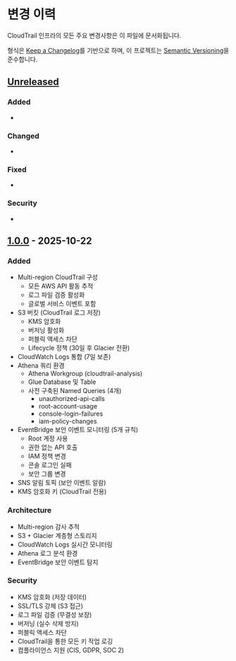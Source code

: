 # 변경 이력

CloudTrail 인프라의 모든 주요 변경사항은 이 파일에 문서화됩니다.

형식은 [Keep a Changelog](https://keepachangelog.com/ko/1.0.0/)를 기반으로 하며,
이 프로젝트는 [Semantic Versioning](https://semver.org/lang/ko/)을 준수합니다.

## [Unreleased]

### Added
-

### Changed
-

### Fixed
-

### Security
-

## [1.0.0] - 2025-10-22

### Added
- Multi-region CloudTrail 구성
  - 모든 AWS API 활동 추적
  - 로그 파일 검증 활성화
  - 글로벌 서비스 이벤트 포함
- S3 버킷 (CloudTrail 로그 저장)
  - KMS 암호화
  - 버저닝 활성화
  - 퍼블릭 액세스 차단
  - Lifecycle 정책 (30일 후 Glacier 전환)
- CloudWatch Logs 통합 (7일 보존)
- Athena 쿼리 환경
  - Athena Workgroup (cloudtrail-analysis)
  - Glue Database 및 Table
  - 사전 구축된 Named Queries (4개)
    - unauthorized-api-calls
    - root-account-usage
    - console-login-failures
    - iam-policy-changes
- EventBridge 보안 이벤트 모니터링 (5개 규칙)
  - Root 계정 사용
  - 권한 없는 API 호출
  - IAM 정책 변경
  - 콘솔 로그인 실패
  - 보안 그룹 변경
- SNS 알림 토픽 (보안 이벤트 알람)
- KMS 암호화 키 (CloudTrail 전용)

### Architecture
- Multi-region 감사 추적
- S3 + Glacier 계층형 스토리지
- CloudWatch Logs 실시간 모니터링
- Athena 로그 분석 환경
- EventBridge 보안 이벤트 탐지

### Security
- KMS 암호화 (저장 데이터)
- SSL/TLS 강제 (S3 접근)
- 로그 파일 검증 (무결성 보장)
- 버저닝 (실수 삭제 방지)
- 퍼블릭 액세스 차단
- CloudTrail을 통한 모든 키 작업 로깅
- 컴플라이언스 지원 (CIS, GDPR, SOC 2)

[Unreleased]: https://github.com/ryuqqq/infrastructure/compare/cloudtrail/v1.0.0...HEAD
[1.0.0]: https://github.com/ryuqqq/infrastructure/releases/tag/cloudtrail/v1.0.0
